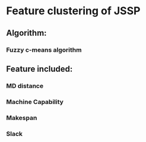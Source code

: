 # Feature clustering of JSSP
## Algorithm:
### Fuzzy c-means algorithm
## Feature included:
### MD distance
### Machine Capability
### Makespan 
### Slack
